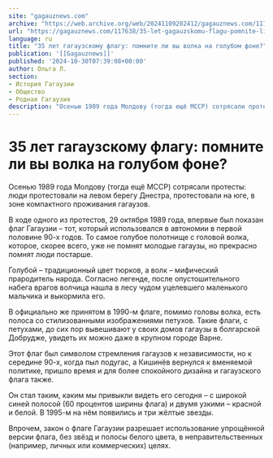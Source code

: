 ```yaml
---
site: "gagauznews.com"
archive: "https://web.archive.org/web/20241109202412/gagauznews.com/117638/35-let-gagauzskomu-flagu-pomnite-li-vy-volka-na-golubom-fone.html"
url: "https://gagauznews.com/117638/35-let-gagauzskomu-flagu-pomnite-li-vy-volka-na-golubom-fone.html"
language: ru
title: "35 лет гагаузскому флагу: помните ли вы волка на голубом фоне?"
publication: '[[Gagauznews]]'
published: '2024-10-30T07:39:08+00:00'
author: Ольга Л.
section:
- История Гагаузии
- Общество
- Родная Гагаузия
description: "Осенью 1989 года Молдову (тогда ещё МССР) сотрясали протесты: люди протестовали на левом берегу Днестра, протестовали на юге, в зоне компактного проживания гагаузов. В ходе одного из протестов, 29 октября 1989 года, впервые был показан флаг Гагаузии – тот, который использовался в автономии в первой половине 90-х годов. То самое голубое полотнище с головой волка, которое, скорее всего, уже не помнят молодые гагаузы, но прекрасно помнят люди постарше. Голубой – традиционный цвет тюрков, а волк – мифический прародитель народа. Согласно легенде, после опустошительного набега врагов волчица нашла в лесу чудом уцелевшего маленького мальчика и выкормила его. В официально же принятом […]"
---
```


# 35 лет гагаузскому флагу: помните ли вы волка на голубом фоне?

Осенью 1989 года Молдову (тогда ещё МССР) сотрясали протесты: люди протестовали на левом берегу Днестра, протестовали на юге, в зоне компактного проживания гагаузов.

В ходе одного из протестов, 29 октября 1989 года, впервые был показан флаг Гагаузии – тот, который использовался в автономии в первой половине 90-х годов. То самое голубое полотнище с головой волка, которое, скорее всего, уже не помнят молодые гагаузы, но прекрасно помнят люди постарше.

Голубой – традиционный цвет тюрков, а волк – мифический прародитель народа. Согласно легенде, после опустошительного набега врагов волчица нашла в лесу чудом уцелевшего маленького мальчика и выкормила его.

В официально же принятом в 1990-м флаге, помимо головы волка, есть полоса со стилизованными изображениями петухов. Такие флаги, с петухами, до сих пор вывешивают у своих домов гагаузы в болгарской Добрудже, увидеть их можно даже в крупном городе Варне.

Этот флаг был символом стремления гагаузов к независимости, но к середине 90-х, когда пыл подугас, а Кишинёв вернулся к вменяемой политике, пришло время и для более спокойного дизайна и гагаузского флага также.

Он стал таким, каким мы привыкли видеть его сегодня – с широкой синей полосой (60 процентов ширины флага) и двумя узкими – красной и белой. В 1995-м на нём появились и три жёлтые звезды.

Впрочем, закон о флаге Гагаузии разрешает использование упрощённой версии флага, без звёзд и полосы белого цвета, в неправительственных (например, личных или коммерческих) целях.
